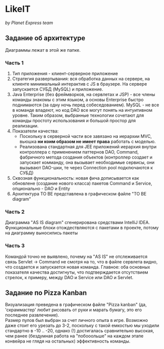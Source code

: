 ﻿# LikeIT
_by Planet Express team_

## Задание об архитектуре

Диаграммы лежат в этой же папке.

### Часть 1

 1. Тип приложения - клиент-серверное приложение
 2. Стратегия развертывания: вся обработка данных на сервере, на клиенте минимальный интерактив с JS в браузере. На сервере запускается СУБД (MySQL) и приложение.
 3. Java Enterprise (без фреймворков, на сервлетах и JSP) - все члены команды знакомы с этим языком, а основы Enterprise быстро поднимаются (за одну ночь перед собеседованием). MySQL - не все в команде владеют, но код DAO все могут понять на интуитивном уровне. Таким образом, выбранные технологии сочетают для команды простоту использования и большой простор для реализации.
 4. Показатели качества: 
    - Поскольку в серверной части все завязано на иерархии MVC, вьюшка **ни коим образом не имеет права** работать с моделью.
    - Реализована стандартная для JEE приложений иерархия внутри контроллера с применением паттернов DAO, Command, фабричного метода создания объектов (контроллер создает и запускает комманду, она вызывает необходимые сервисы, они вызывают DAO-шки, те через Connection pool подключаются к СУБД)
 5. Сквозная функциональность: новая фича дописывается как обновлене (создание нового класса) пакетов Command и Service, опционально - DAO и Entity
 6. Архитектура TO BE представлена в графическом файле "TO BE diagram"
 
### Часть 2

Диаграмма "AS IS diagram" сгенерирована средствами IntelliJ IDEA. Функциональные блоки отождествляются с пакетами в проекте, потому на диаграмму выносились пакеты

### Часть 3

Командой точно не выявлено, почему на  "AS IS" не отслеживается связь Servlet -> Command не смотря на то, что в файле сервлета видно, что создается и запускается новая команда.
Главное: оба основных показателя качества достигнуты, что подтверждается отсутствием стрелок, к примеру, между DAO и Service или DAO и Servlet.

## Задание по Pizza Kanban

Визуализация преведена в графическом файле "Pizza kanban" (да, 'скраммастер' любит рисовать от руки и марать бумагу, это его последнее развлечение).<br>
Размер пулов был выбран за счет личного опыта в игре. Возможно даже стоит его урезать до 3-2, поскольку с такой емкостью мы уходили стандартно в -10 .. -20, однако (!) достигалась сравнительно высокая, чем ранее (бездумная работа на "побооольше" на каждом этапе конвейра не глядя на остальных) эффективность команды.
